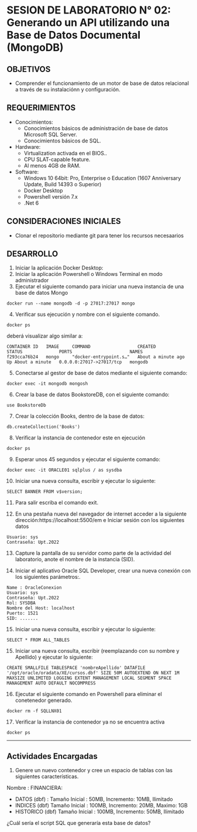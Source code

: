 # SESION DE LABORATORIO N° 02: Generando un API utilizando una Base de Datos Documental (MongoDB)

## OBJETIVOS
  * Comprender el funcionamiento de un motor de base de datos relacional a través de su instalaciónn y configuración.

## REQUERIMIENTOS
  * Conocimientos: 
    - Conocimientos básicos de administración de base de datos Microsoft SQL Server.
    - Conocimientos básicos de SQL.
  * Hardware:
    - Virtualization activada en el BIOS..
    - CPU SLAT-capable feature.
    - Al menos 4GB de RAM.
  * Software:
    - Windows 10 64bit: Pro, Enterprise o Education (1607 Anniversary Update, Build 14393 o Superior)
    - Docker Desktop 
    - Powershell versión 7.x
    - .Net 6

## CONSIDERACIONES INICIALES
  * Clonar el repositorio mediante git para tener los recursos necesaarios

## DESARROLLO
1. Iniciar la aplicación Docker Desktop:
2. Iniciar la aplicación Powershell o Windows Terminal en modo administrador 
3. Ejecutar el siguiente comando para iniciar una nueva instancia de una base de datos Mongo
```
docker run --name mongodb -d -p 27017:27017 mongo
```
4. Verificar sus ejecución y nombre con el siguiente comando. 
```
docker ps
```
deberá visualizar algo similar a:
```
CONTAINER ID   IMAGE     COMMAND                  CREATED              STATUS              PORTS                      NAMES
f293cca76b24   mongo     "docker-entrypoint.s…"   About a minute ago   Up About a minute   0.0.0.0:27017->27017/tcp   mongodb
```
5. Conectarse al gestor de base de datos mediante el siguiente comando:
```
docker exec -it mongodb mongosh
```
6. Crear la base de datos BookstoreDB, con el siguiente comando:
```
use BookstoreDb
```
7. Crear la colección Books, dentro de la base de datos:
```
db.createCollection('Books')
```
8. Verificar la instancia de contenedor este en ejecución
```
docker ps
```
9. Esperar unos 45 segundos y ejecutar el siguiente comando:
```
docker exec -it ORACLE01 sqlplus / as sysdba
```
10. Iniciar una nueva consulta, escribir y ejecutar lo siguiente:
```
SELECT BANNER FROM v$version;
```
11. Para salir escriba el comando exit.

12. En una pestaña nueva del navegador de internet acceder a la siguiente dirección:https://localhost:5500/em e Iniciar sesión con los siguientes datos
```
Usuario: sys
Contraseña: Upt.2022
```
13. Capture la pantalla de su servidor como parte de la actividad del laboratorio, anote el nombre de la instancia (SID).

14. Iniciar el aplicativo Oracle SQL Developer, crear una nueva conexión con los siguientes parámetros:.
```
Name : OracleConexion
Usuario: sys
Contraseña: Upt.2022
Rol: SYSDBA
Nombre del Host: localhost
Puerto: 1521
SID: .......
```
15. Iniciar una nueva consulta, escribir y ejecutar lo siguiente:
```
SELECT * FROM ALL_TABLES
```
15. Iniciar una nueva consulta, escribir (reemplazando con su nombre y Apellido) y ejecutar lo siguiente:
```
CREATE SMALLFILE TABLESPACE 'nombreApellido' DATAFILE '/opt/oracle/oradata/XE/cursos.dbf' SIZE 50M AUTOEXTEND ON NEXT 1M MAXSIZE UNLIMITED LOGGING EXTENT MANAGEMENT LOCAL SEGMENT SPACE MANAGEMENT AUTO DEFAULT NOCOMPRESS
```
16. Ejecutar el siguiente comando en Powershell para eliminar el conetenedor generado.
```
docker rm -f SQLLNX01
```
17. Verificar la instancia de contenedor ya no se encuentra activa
```
docker ps
```
---
## Actividades Encargadas
1. Genere un nuevo contenedor y cree un espacio de tablas con las siguientes características.

Nombre : FINANCIERA:

- DATOS (dbf) : Tamaño Inicial : 50MB, Incremento: 10MB, Ilimitado
- INDICES (dbf) Tamaño Inicial : 100MB, Incremento: 20MB, Maximo: 1GB
- HISTORICO (dbf) Tamaño Inicial : 100MB, Incremento: 50MB, Ilimitado

¿Cuál sería el script SQL que generaría esta base de datos?
